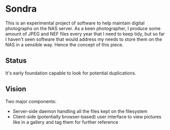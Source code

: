 # Sondra
This is an experimental project of software to help maintain digital photographs on the NAS server. As a keen photographer, I produce some amount of JPEG and NEF files every year that I need to keep tidy, but so far I haven't seen software that would address my needs to store them on the NAS in a sensible way. Hence the concept of this piece.

## Status
It's early foundation capable to look for potential duplications.

## Vision
Two major components:
* Server-side daemon handling all the files kept on the filesystem
* Client-side (potentially browser-based) user interface to view pictures like in a gallery and tag them for further reference